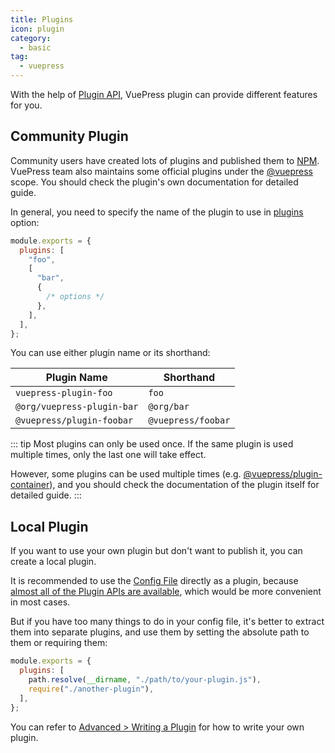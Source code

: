 ```yaml
---
title: Plugins
icon: plugin
category:
  - basic
tag:
  - vuepress
---
```


With the help of [Plugin API](https://v2.vuepress.vuejs.org/reference/plugin-api.md), VuePress plugin can provide different features for you.

## Community Plugin

Community users have created lots of plugins and published them to [NPM](https://www.npmjs.com/search?q=keywords:vuepress-plugin). VuePress team also maintains some official plugins under the [@vuepress](https://www.npmjs.com/search?q=%40vuepress%20keywords%3Aplugin) scope. You should check the plugin's own documentation for detailed guide.

In general, you need to specify the name of the plugin to use in [plugins](https://v2.vuepress.vuejs.org/reference/config.md#plugins) option:

```js
module.exports = {
  plugins: [
    "foo",
    [
      "bar",
      {
        /* options */
      },
    ],
  ],
};
```

You can use either plugin name or its shorthand:

| Plugin Name                | Shorthand          |
| -------------------------- | ------------------ |
| `vuepress-plugin-foo`      | `foo`              |
| `@org/vuepress-plugin-bar` | `@org/bar`         |
| `@vuepress/plugin-foobar`  | `@vuepress/foobar` |

::: tip
Most plugins can only be used once. If the same plugin is used multiple times, only the last one will take effect.

However, some plugins can be used multiple times (e.g. [@vuepress/plugin-container](https://v2.vuepress.vuejs.org/reference/plugin/container.md)), and you should check the documentation of the plugin itself for detailed guide.
:::

## Local Plugin

If you want to use your own plugin but don't want to publish it, you can create a local plugin.

It is recommended to use the [Config File](./config.md#config-file) directly as a plugin, because [almost all of the Plugin APIs are available](https://v2.vuepress.vuejs.org/reference/config.md#plugin-api), which would be more convenient in most cases.

But if you have too many things to do in your config file, it's better to extract them into separate plugins, and use them by setting the absolute path to them or requiring them:

```js
module.exports = {
  plugins: [
    path.resolve(__dirname, "./path/to/your-plugin.js"),
    require("./another-plugin"),
  ],
};
```

You can refer to [Advanced > Writing a Plugin](https://v2.vuepress.vuejs.org/advanced/plugin.md) for how to write your own plugin.
